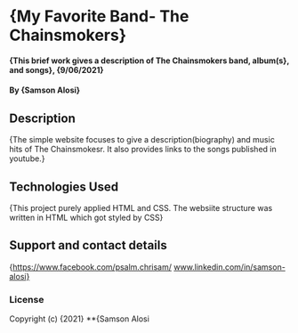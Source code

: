 # {My Favorite Band- The Chainsmokers}
#### {This brief work gives a description of The Chainsmokers band, album(s}, and songs}, {9/06/2021}
#### By **{Samson Alosi}**
## Description
{The simple website focuses to give a description(biography) and music hits of The Chainsmokesr. It also provides links to the songs published in youtube.}

## Technologies Used
{This project purely applied HTML and CSS. The websiite structure was written in HTML which got styled by CSS}
## Support and contact details
{https://www.facebook.com/psalm.chrisam/
www.linkedin.com/in/samson-alosi}
### License
Copyright (c) {2021} **{Samson Alosi